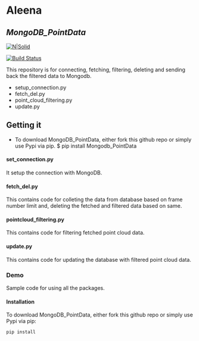# Aleena
## _MongoDB_PointData_

[![N|Solid](https://cldup.com/dTxpPi9lDf.thumb.png)](https://nodesource.com/products/nsolid)

[![Build Status](https://travis-ci.org/joemccann/dillinger.svg?branch=master)](https://travis-ci.org/joemccann/dillinger)

This repository is for connecting, fetching, filtering, deleting and sending back the filtered data to Mongodb.

- setup_connection.py
- fetch_del.py
- point_cloud_filtering.py
- update.py

## Getting it

- To download MongoDB_PointData, either fork this github repo or simply use Pypi via pip. 
      $ pip install Mongodb_PointData


#### set_connection.py
It setup the connection with MongoDB.

#### fetch_del.py
This contains code for colleting the data from database based on frame number limit and, deleting the fetched and filtered data based on same.

#### pointcloud_filtering.py
This contains code for filtering fetched point cloud data.

#### update.py
This contains code for updating the database with filtered point cloud data.

### Demo
Sample code for using all the packages.
#### Installation

To download MongoDB_PointData, either fork this github repo or simply use Pypi via pip:

```sh
pip install 
```
